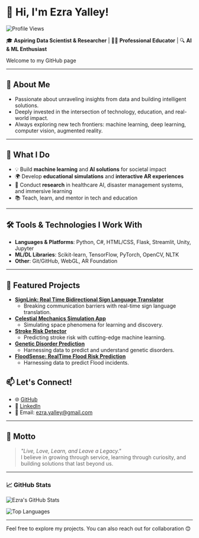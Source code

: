 # 👋 Hi, I'm Ezra Yalley!

![Profile Views](https://komarev.com/ghpvc/?username=ezrayalley&label=Profile%20Views&color=0e75b6&style=flat)


🎓 **Aspiring Data Scientist & Researcher** | 👨‍🏫 **Professional Educator** | 🔍 **AI & ML Enthusiast**

Welcome to my GitHub page

---

## 🚀 About Me

- Passionate about unraveling insights from data and building intelligent solutions.
- Deeply invested in the intersection of technology, education, and real-world impact.
- Always exploring new tech frontiers: machine learning, deep learning, computer vision, augmented reality.

---

## 🧠 What I Do

- 💡 Build **machine learning** and **AI solutions** for societal impact  
- 🌍 Develop **educational simulations** and **interactive AR experiences**  
- 🧪 Conduct **research** in healthcare AI, disaster management systems, and immersive learning  
- 📚 Teach, learn, and mentor in tech and education

---

## 🛠️ Tools & Technologies I Work With

- **Languages & Platforms**: Python, C#, HTML/CSS, Flask, Streamlit, Unity, Jupyter  
- **ML/DL Libraries**: Scikit-learn, TensorFlow, PyTorch, OpenCV, NLTK
- **Other**: Git/GitHub, WebGL, AR Foundation

---

## 🌟 Featured Projects

- **[SignLink: Real Time Bidirectional Sign Language Translator](#)**
  - Breaking communication barriers with real-time sign language translation.
- **[Celestial Mechanics Simulation App](#)**
  - Simulating space phenomena for learning and discovery.
- **[Stroke Risk Detector](#)**
  - Predicting stroke risk with cutting-edge machine learning.
- **[Genetic Disorder Prediction](#)**
  - Harnessing data to predict and understand genetic disorders.
- **[FloodSense: RealTime Flood Risk Prediction](#)**
  - Harnessing data to predict Flood incidents.

## 📫 Let's Connect!

- 🌐 [GitHub](https://github.com/ezrayalley)  
- 💼 [LinkedIn](https://www.linkedin.com/in/ezra-yalley-32ba33a2/) 
- 📧 Email: [ezra.yalley@gmail.com](mailto:ezra.yalley@gmail.com)

---

## 🌱 Motto

> _"Live, Love, Learn, and Leave a Legacy."_  
I believe in growing through service, learning through curiosity, and building solutions that last beyond us.

---

### 📈 GitHub Stats

![Ezra's GitHub Stats](https://github-readme-stats.vercel.app/api?username=ezrayalley&show_icons=true&theme=react&hide_border=true)

![Top Languages](https://github-readme-stats.vercel.app/api/top-langs/?username=ezrayalley&layout=compact&theme=react&hide_border=true)

---

Feel free to explore my projects. You can also reach out for collaboration 😊

